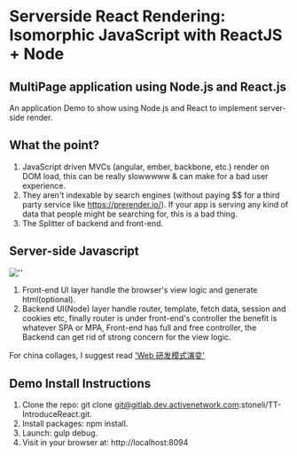 Serverside React Rendering: Isomorphic JavaScript with ReactJS + Node
=============

MultiPage application using Node.js and React.js
--------------
An application Demo to show using Node.js and React to implement server-side render.

What the point?
---------------
1. JavaScript driven MVCs (angular, ember, backbone, etc.) render on DOM load, this can be really slowwwww & can make for a bad user experience.
2. They aren't indexable by search engines (without paying $$ for a third party service like https://prerender.io/). If your app is serving any kind of data that people might be searching for, this is a bad thing.
3. The Splitter of backend and front-end.

Server-side Javascript
---------------
![''](https://camo.githubusercontent.com/ed895cf7561cb3ec07ef74aa2dea573b57dbe219/687474703a2f2f696d672e68622e616963646e2e636f6d2f3430303931653637316230626465653236653531366163303530633663616563383038383562386131326238372d374a676646685f6677363538)

1. Front-end UI layer handle the browser's view logic and generate html(optional).
2. Backend UI(Node) layer handle router, template, fetch data, session and cookies etc, finally router is under front-end's controller the benefit is whatever SPA or MPA, Front-end has full and free controller, the Backend can get rid of strong concern for the view logic.  

For china collages, I suggest read ['Web 研发模式演变'](https://github.com/lifesinger/lifesinger.github.com/issues/184)

Demo Install Instructions
--------------
1. Clone the repo: git clone git@gitlab.dev.activenetwork.com:stoneli/TT-IntroduceReact.git.
2. Install packages: npm install.
3. Launch: gulp debug.
4. Visit in your browser at: http://localhost:8094